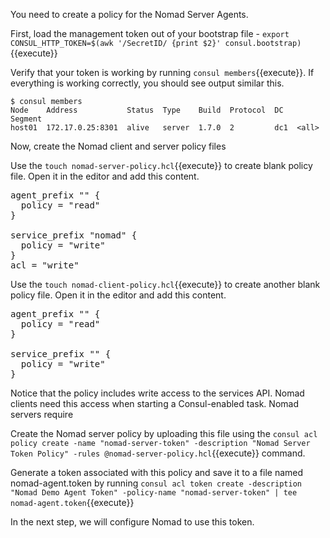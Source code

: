 You need to create a policy for the Nomad Server Agents.

First, load the management token out of your bootstrap file - `export CONSUL_HTTP_TOKEN=$(awk '/SecretID/ {print $2}' consul.bootstrap)`{{execute}}

Verify that your token is working by running `consul members`{{execute}}. If everything
is working correctly, you should see output similar this.

```shell
$ consul members
Node    Address           Status  Type    Build  Protocol  DC   Segment
host01  172.17.0.25:8301  alive   server  1.7.0  2         dc1  <all>
```

Now, create the Nomad client and server policy files

Use the `touch nomad-server-policy.hcl`{{execute}} to create blank policy file.
Open it in the editor and add this content.

<pre class="file" data-filename="nomad-server-policy.hcl" data-target="replace">
agent_prefix "" {
  policy = "read"
}

service_prefix "nomad" {
  policy = "write"
}
acl = "write"
</pre>

Use the `touch nomad-client-policy.hcl`{{execute}} to create another blank
policy file. Open it in the editor and add this content.

<pre class="file" data-filename="nomad-client-policy.hcl" data-target="replace">
agent_prefix "" {
  policy = "read"
}

service_prefix "" {
  policy = "write"
}
</pre>


Notice that the policy includes write access to the services API. Nomad clients
need this access when starting a Consul-enabled task.  Nomad servers require

Create the Nomad server policy by uploading this file using the 
`consul acl policy create -name "nomad-server-token" -description "Nomad Server Token Policy" -rules @nomad-server-policy.hcl`{{execute}}
command.

Generate a token associated with this policy and save it to a file named nomad-agent.token by running
`consul acl token create -description "Nomad Demo Agent Token" -policy-name "nomad-server-token" | tee nomad-agent.token`{{execute}}

<!-- 
Create the Nomad server policy by uploading this file using the `consul acl policy create -name "nomad-server-token" -description "Nomad Server Token Policy" -rules @nomad-server-policy.hcl`{{execute}} command.

```shell
$ consul acl policy create -name "nomad-server-token" -description "Nomad Server Token Policy" -rules @nomad-server-policy.hcl
ID:           aec3686a-e475-060e-5a39-263a5c0f298b
Name:         nomad-server-token
Description:  Nomad Server Token Policy
Datacenters:
Rules:
node_prefix "" {
   policy = "write"
}
service_prefix "" {
   policy = "read"
}
```

Create the Nomad client policy by uploading this file using the `consul acl policy create -name "nomad-client-token" -description "Nomad Client Token Policy" -rules @nomad-client-policy.hcl`{{execute}} command.

```shell
$ consul acl policy create -name "nomad-client-token" -description "Nomad Client Token Policy" -rules @nomad-client-policy.hcl
ID:           04a88c9a-bf4e-783d-a54e-844be7beb2ea
Name:         nomad-client-token
Description:  Nomad Client Token Policy
Datacenters:
Rules:
agent_prefix "" {
  policy = "read"
}

service_prefix "" {
  policy = "write"
}
```

Generate a token associated with this policy and save it to a file named nomad-agent.token by running `consul acl token create -description "Nomad Demo Agent Token" -policy-name "nomad-server-token" -policy-name "nomad-client-token" | tee nomad-agent.token`{{execute}}

```
$ consul acl token create -description "Nomad Demo Agent Token" -policy-name "nomad-server-token" -policy-name "nomad-client-token" | tee nomad-agent.token
AccessorID:       a073f54a-b51a-59ae-a014-6e95564885ea
SecretID:         427d2bb2-9c43-5d54-39ce-d6115c5c10d9
Description:      Nomad Demo Agent Token
Local:            false
Create Time:      2020-02-12 22:30:42.402962642 +0000 UTC
Policies:
   fed881c2-a9c1-b89d-3941-056fca77eb17 - nomad-server-token
   04a88c9a-bf4e-783d-a54e-844be7beb2ea - nomad-client-token
```
-->

In the next step, we will configure Nomad to use this token.